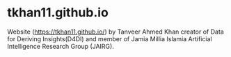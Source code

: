 ﻿# tkhan11.github.io 

Website (https://tkhan11.github.io/) by Tanveer Ahmed Khan creator of Data for Deriving Insights(D4DI) and member of Jamia Millia Islamia Artificial Intelligence Research Group (JAIRG).
